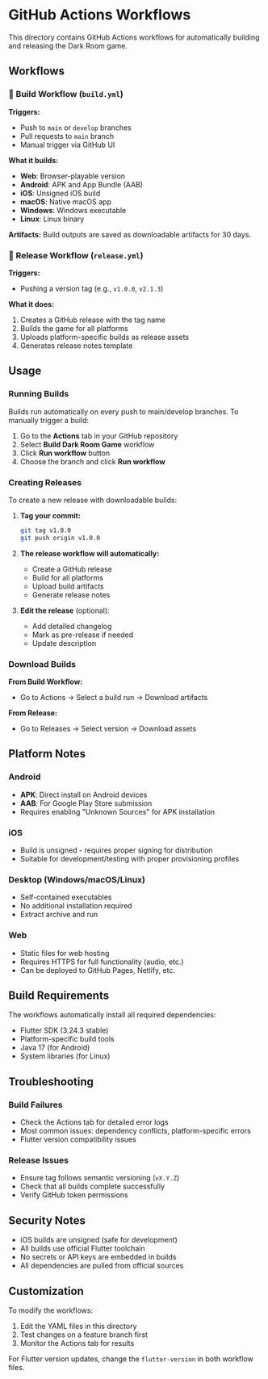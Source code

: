 # GitHub Actions Workflows

This directory contains GitHub Actions workflows for automatically building and releasing the Dark Room game.

## Workflows

### 🔨 Build Workflow (`build.yml`)

**Triggers:**
- Push to `main` or `develop` branches
- Pull requests to `main` branch  
- Manual trigger via GitHub UI

**What it builds:**
- **Web**: Browser-playable version
- **Android**: APK and App Bundle (AAB)
- **iOS**: Unsigned iOS build
- **macOS**: Native macOS app
- **Windows**: Windows executable
- **Linux**: Linux binary

**Artifacts:** Build outputs are saved as downloadable artifacts for 30 days.

### 🚀 Release Workflow (`release.yml`)

**Triggers:**
- Pushing a version tag (e.g., `v1.0.0`, `v2.1.3`)

**What it does:**
1. Creates a GitHub release with the tag name
2. Builds the game for all platforms
3. Uploads platform-specific builds as release assets
4. Generates release notes template

## Usage

### Running Builds

Builds run automatically on every push to main/develop branches. To manually trigger a build:

1. Go to the **Actions** tab in your GitHub repository
2. Select **Build Dark Room Game** workflow
3. Click **Run workflow** button
4. Choose the branch and click **Run workflow**

### Creating Releases

To create a new release with downloadable builds:

1. **Tag your commit:**
   ```bash
   git tag v1.0.0
   git push origin v1.0.0
   ```

2. **The release workflow will automatically:**
   - Create a GitHub release
   - Build for all platforms
   - Upload build artifacts
   - Generate release notes

3. **Edit the release** (optional):
   - Add detailed changelog
   - Mark as pre-release if needed
   - Update description

### Download Builds

**From Build Workflow:**
- Go to Actions → Select a build run → Download artifacts

**From Release:**
- Go to Releases → Select version → Download assets

## Platform Notes

### Android
- **APK**: Direct install on Android devices
- **AAB**: For Google Play Store submission
- Requires enabling "Unknown Sources" for APK installation

### iOS
- Build is unsigned - requires proper signing for distribution
- Suitable for development/testing with proper provisioning profiles

### Desktop (Windows/macOS/Linux)
- Self-contained executables
- No additional installation required
- Extract archive and run

### Web
- Static files for web hosting
- Requires HTTPS for full functionality (audio, etc.)
- Can be deployed to GitHub Pages, Netlify, etc.

## Build Requirements

The workflows automatically install all required dependencies:
- Flutter SDK (3.24.3 stable)
- Platform-specific build tools
- Java 17 (for Android)
- System libraries (for Linux)

## Troubleshooting

### Build Failures
- Check the Actions tab for detailed error logs
- Most common issues: dependency conflicts, platform-specific errors
- Flutter version compatibility issues

### Release Issues  
- Ensure tag follows semantic versioning (`vX.Y.Z`)
- Check that all builds complete successfully
- Verify GitHub token permissions

## Security Notes

- iOS builds are unsigned (safe for development)
- All builds use official Flutter toolchain
- No secrets or API keys are embedded in builds
- All dependencies are pulled from official sources

## Customization

To modify the workflows:
1. Edit the YAML files in this directory
2. Test changes on a feature branch first
3. Monitor the Actions tab for results

For Flutter version updates, change the `flutter-version` in both workflow files.